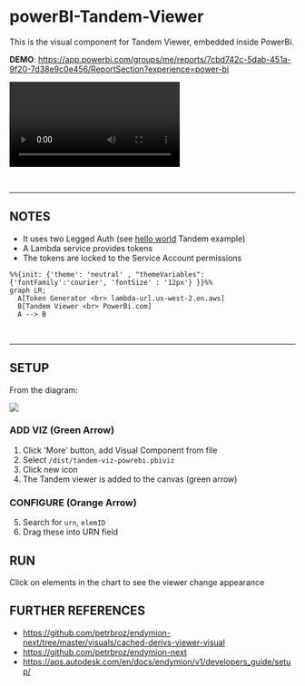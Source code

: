 # powerBI-Tandem-Viewer

This is the visual component for Tandem Viewer, embedded inside PowerBi.  

**DEMO**: https://app.powerbi.com/groups/me/reports/7cbd742c-5dab-451a-9f20-7d38e9c0e456/ReportSection?experience=power-bi

<video src="https://github.com/wallabyway/powerBI-tandem-viewer/assets/440241/bf975446-652e-4754-b1af-84fc974078b3"></video>



<br><hr>

## NOTES
- It uses two Legged Auth (see [hello world](https://github.com/wallabyway/tandem-api-hello-world) Tandem example)
- A Lambda service provides tokens
- The tokens are locked to the Service Account permissions

```mermaid
%%{init: {'theme': 'neutral' , "themeVariables": {'fontFamily':'courier', 'fontSize' : '12px'} }}%%
graph LR;
  A[Token Generator <br> lambda-url.us-west-2.on.aws]
  B[Tandem Viewer <br> PowerBi.com]
  A --> B

```
<br><hr>

## SETUP

From the diagram:

![](xls/add-urn-elementid.JPG)

### ADD VIZ (Green Arrow)
1. Click 'More' button, add Visual Component from file
2. Select `/dist/tandem-viz-powrebi.pbiviz` 
3. Click new icon
4. The Tandem viewer is added to the canvas (green arrow)


### CONFIGURE (Orange Arrow)
5. Search for `urn`, `elemID`
6. Drag these into URN field


## RUN

Click on elements in the chart to see the viewer change appearance


## FURTHER REFERENCES

- https://github.com/petrbroz/endymion-next/tree/master/visuals/cached-derivs-viewer-visual
- https://github.com/petrbroz/endymion-next
- https://aps.autodesk.com/en/docs/endymion/v1/developers_guide/setup/
